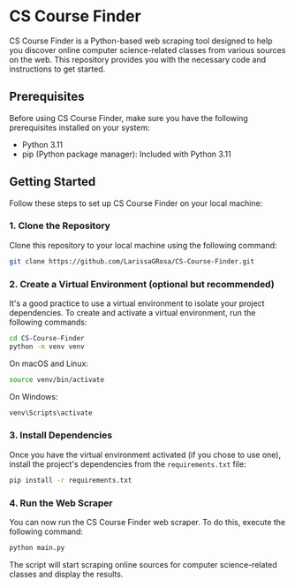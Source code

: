 # CS Course Finder

CS Course Finder is a Python-based web scraping tool designed to help you discover online computer science-related classes from various sources on the web. This repository provides you with the necessary code and instructions to get started.

## Prerequisites

Before using CS Course Finder, make sure you have the following prerequisites installed on your system:

- Python 3.11
- pip (Python package manager): Included with Python 3.11

## Getting Started

Follow these steps to set up CS Course Finder on your local machine:

### 1. Clone the Repository

Clone this repository to your local machine using the following command:

```bash
git clone https://github.com/LarissaGRosa/CS-Course-Finder.git
```

### 2. Create a Virtual Environment (optional but recommended)

It's a good practice to use a virtual environment to isolate your project dependencies. To create and activate a virtual environment, run the following commands:

```bash
cd CS-Course-Finder
python -m venv venv
```

On macOS and Linux:

```bash
source venv/bin/activate
```

On Windows:

```bash
venv\Scripts\activate
```

### 3. Install Dependencies

Once you have the virtual environment activated (if you chose to use one), install the project's dependencies from the `requirements.txt` file:

```bash
pip install -r requirements.txt
```

### 4. Run the Web Scraper

You can now run the CS Course Finder web scraper. To do this, execute the following command:

```bash
python main.py
```

The script will start scraping online sources for computer science-related classes and display the results.
